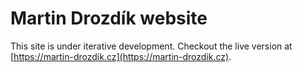 # Martin Drozdík website

This site is under iterative development. Checkout the live version at [https://martin-drozdik.cz](https://martin-drozdik.cz). 
